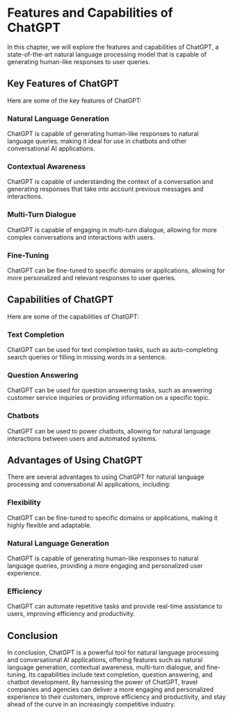 Features and Capabilities of ChatGPT
======================================================================

In this chapter, we will explore the features and capabilities of ChatGPT, a state-of-the-art natural language processing model that is capable of generating human-like responses to user queries.

Key Features of ChatGPT
-----------------------

Here are some of the key features of ChatGPT:

### Natural Language Generation

ChatGPT is capable of generating human-like responses to natural language queries, making it ideal for use in chatbots and other conversational AI applications.

### Contextual Awareness

ChatGPT is capable of understanding the context of a conversation and generating responses that take into account previous messages and interactions.

### Multi-Turn Dialogue

ChatGPT is capable of engaging in multi-turn dialogue, allowing for more complex conversations and interactions with users.

### Fine-Tuning

ChatGPT can be fine-tuned to specific domains or applications, allowing for more personalized and relevant responses to user queries.

Capabilities of ChatGPT
-----------------------

Here are some of the capabilities of ChatGPT:

### Text Completion

ChatGPT can be used for text completion tasks, such as auto-completing search queries or filling in missing words in a sentence.

### Question Answering

ChatGPT can be used for question answering tasks, such as answering customer service inquiries or providing information on a specific topic.

### Chatbots

ChatGPT can be used to power chatbots, allowing for natural language interactions between users and automated systems.

Advantages of Using ChatGPT
---------------------------

There are several advantages to using ChatGPT for natural language processing and conversational AI applications, including:

### Flexibility

ChatGPT can be fine-tuned to specific domains or applications, making it highly flexible and adaptable.

### Natural Language Generation

ChatGPT is capable of generating human-like responses to natural language queries, providing a more engaging and personalized user experience.

### Efficiency

ChatGPT can automate repetitive tasks and provide real-time assistance to users, improving efficiency and productivity.

Conclusion
----------

In conclusion, ChatGPT is a powerful tool for natural language processing and conversational AI applications, offering features such as natural language generation, contextual awareness, multi-turn dialogue, and fine-tuning. Its capabilities include text completion, question answering, and chatbot development. By harnessing the power of ChatGPT, travel companies and agencies can deliver a more engaging and personalized experience to their customers, improve efficiency and productivity, and stay ahead of the curve in an increasingly competitive industry.
